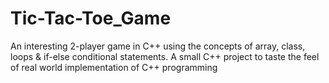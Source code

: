# Tic-Tac-Toe_Game
An interesting 2-player game in C++ using the concepts of array, class, loops & if-else conditional statements.
A small C++ project to taste the feel of real world implementation of C++ programming
